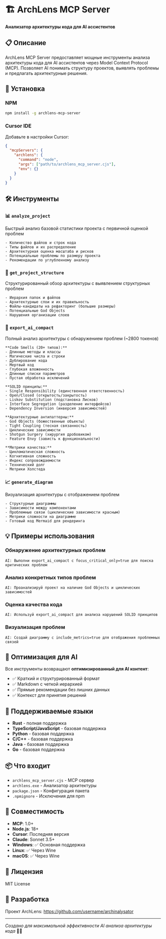 # 🏗️ ArchLens MCP Server

**Анализатор архитектуры кода для AI ассистентов**

## 📋 Описание

ArchLens MCP Server предоставляет мощные инструменты анализа архитектуры кода для AI ассистентов через Model Context Protocol (MCP). Позволяет AI понимать структуру проектов, выявлять проблемы и предлагать архитектурные решения.

## 🚀 Установка

### NPM
```bash
npm install -g archlens-mcp-server
```

### Cursor IDE
Добавьте в настройки Cursor:
```json
{
  "mcpServers": {
    "archlens": {
      "command": "node",
      "args": ["path/to/archlens_mcp_server.cjs"],
      "env": {}
    }
  }
}
```

## 🛠️ Инструменты

### 📊 `analyze_project`
Быстрый анализ базовой статистики проекта с первичной оценкой проблем
```
- Количество файлов и строк кода
- Типы файлов и их распределение
- Архитектурная оценка масштаба и рисков
- Потенциальные проблемы по размеру проекта
- Рекомендации по углубленному анализу
```

### 📁 `get_project_structure`
Структурированный обзор архитектуры с выявлением структурных проблем
```
- Иерархия папок и файлов
- Архитектурные слои и их правильность
- Файлы-кандидаты на рефакторинг (большие размеры)
- Потенциальные God Objects
- Нарушения организации слоев
```

### 🤖 `export_ai_compact`
Полный анализ архитектуры с обнаружением проблем (~2800 токенов)
```
**Code Smells (20+ типов):**
- Длинные методы и классы
- Магические числа и строки
- Дублирование кода
- Мертвый код
- Глубокая вложенность
- Длинные списки параметров
- Пустая обработка исключений

**SOLID принципы:**
- Single Responsibility (единственная ответственность)
- Open/Closed (открытость/закрытость)
- Liskov Substitution (подстановка Лисков)
- Interface Segregation (разделение интерфейсов)
- Dependency Inversion (инверсия зависимостей)

**Архитектурные антипаттерны:**
- God Objects (божественные объекты)
- Tight Coupling (тесная связанность)
- Циклические зависимости
- Shotgun Surgery (хирургия дробовиком)
- Feature Envy (зависть к функциональности)

**Метрики качества:**
- Цикломатическая сложность
- Когнитивная сложность
- Индекс сопровождаемости
- Технический долг
- Метрики Холстеда
```

### 📈 `generate_diagram`
Визуализация архитектуры с отображением проблем
```
- Структурные диаграммы
- Зависимости между компонентами
- Проблемные связи (циклические зависимости красным)
- Метрики сложности на диаграмме
- Готовый код Mermaid для рендеринга
```

## 💡 Примеры использования

### Обнаружение архитектурных проблем
```
AI: Выполни export_ai_compact с focus_critical_only=true для поиска критических проблем
```

### Анализ конкретных типов проблем
```
AI: Проанализируй проект на наличие God Objects и циклических зависимостей
```

### Оценка качества кода
```
AI: Используй export_ai_compact для анализа нарушений SOLID принципов
```

### Визуализация проблем
```
AI: Создай диаграмму с include_metrics=true для отображения проблемных связей
```

## 🎯 Оптимизация для AI

Все инструменты возвращают **оптимизированный для AI контент**:
- ✅ Краткий и структурированный формат
- ✅ Markdown с четкой иерархией
- ✅ Прямые рекомендации без лишних данных
- ✅ Контекст для принятия решений

## 🔧 Поддерживаемые языки

- **Rust** - полная поддержка
- **TypeScript/JavaScript** - базовая поддержка
- **Python** - базовая поддержка
- **C/C++** - базовая поддержка
- **Java** - базовая поддержка
- **Go** - базовая поддержка

## 📦 Что входит

- `archlens_mcp_server.cjs` - MCP сервер
- `archlens.exe` - Анализатор архитектуры
- `package.json` - Конфигурация пакета
- `.npmignore` - Исключения для npm

## 🤝 Совместимость

- **MCP**: 1.0+
- **Node.js**: 18+
- **Cursor**: Последняя версия
- **Claude**: Sonnet 3.5+
- **Windows**: ✅ Основная поддержка
- **Linux**: ✅ Через Wine
- **macOS**: ✅ Через Wine

## 📄 Лицензия

MIT License

## 🚀 Разработка

Проект ArchLens: https://github.com/username/archinalysator

---

*Создано для максимальной эффективности AI анализа архитектуры кода* 🤖✨ 
